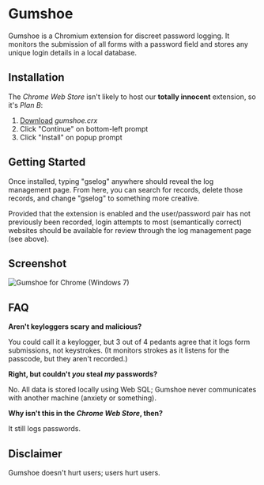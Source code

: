 Gumshoe
=======

Gumshoe is a Chromium extension for discreet password logging. It monitors
the submission of all forms with a password field and stores any unique
login details in a local database.


Installation
-----------

The _Chrome Web Store_ isn't likely to host our **totally innocent**
extension, so it's _Plan B_:

  1. [Download](https://github.com/S489/gumshoe/downloads) _gumshoe.crx_
  2. Click "Continue" on bottom-left prompt
  3. Click "Install" on popup prompt


Getting Started
---------------

Once installed, typing "gselog" anywhere should reveal the log management
page. From here, you can search for records, delete those records, and
change "gselog" to something more creative.

Provided that the extension is enabled and the user/password pair has not
previously been recorded, login attempts to most (semantically correct)
websites should be available for review through the log management page
(see above).


Screenshot
----------

![Gumshoe for Chrome (Windows 7)](http://i.imgur.com/1xyDl.png)


FAQ
---

**Aren't keyloggers scary and malicious?**

You could call it a keylogger, but 3 out of 4 pedants agree that it logs
form submissions, not keystrokes. (It monitors strokes as it listens for
the passcode, but they aren't recorded.)

**Right, but couldn't _you_ steal _my_ passwords?**

No. All data is stored locally using Web SQL; Gumshoe never communicates
with another machine (anxiety or something).

**Why isn't this in the _Chrome Web Store_, then?**

It still logs passwords.


Disclaimer
----------

Gumshoe doesn't hurt users; users hurt users.
